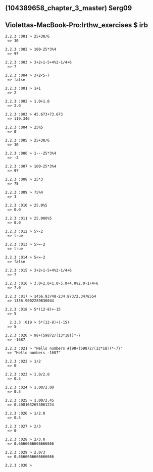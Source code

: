 (104389658_chapter_3_master) Serg09
---
Violettas-MacBook-Pro:lrthw_exercises $ irb
---

    2.2.3 :001 > 25+30/6
     => 30
    
    2.2.3 :002 > 100-25*3%4
     => 97
    
    2.2.3 :003 > 3+2+1-5+4%2-1/4+6
     => 7
    
    2.2.3 :004 > 3+2<5-7
     => false
     
    2.2.3 :001 > 1+1
     => 2

    2.2.3 :002 > 1.0+1.0
     => 2.0
     
    2.2.3 :003 > 45.673+73.673
     => 119.346
     
    2.2.3 :004 > 25%5
     => 0
     
    2.2.3 :005 > 25+30/6
     => 30
     
    2.2.3 :006 > 1---25*3%4
     => -2
     
    2.2.3 :007 > 100-25*3%4
     => 97
     
    2.2.3 :008 > 25*3
     => 75
     
    2.2.3 :009 > 75%4
     => 3
     
    2.2.3 :010 > 25.0%5
     => 0.0
     
    2.2.3 :011 > 25.000%5
     => 0.0
     
    2.2.3 :012 > 5>-2
     => true
     
    2.2.3 :013 > 5>=-2
     => true
     
    2.2.3 :014 > 5<=-2
     => false
     
    2.2.3 :015 > 3+2+1-5+4%2-1/4+6
     => 7
     
    2.2.3 :016 > 3.0+2.0+1.0-5.0+4.0%2.0-1/4+6
     => 7.0
     
    2.2.3 :017 > 1456.93748-234.873/2.3478554
     => 1356.9002289836044
     
    2.2.3 :018 > 5*(12-8)+-15
     => 5
     
      2.2.3 :019 > 5*(12-8)+(-15)
     => 5
     
    2.2.3 :020 > 98+(59872/(13*18))*-7
     => -1687
     
    2.2.3 :021 > "Hello numbers #{98+(59872/(13*18))*-7}"
     => "Hello numbers -1687"

    2.2.3 :022 > 1/2
     => 0
     
    2.2.3 :023 > 1.0/2.0
     => 0.5
     
    2.2.3 :024 > 1.00/2.00
     => 0.5
     
    2.2.3 :025 > 1.00/2.45
     => 0.4081632653061224
     
    2.2.3 :026 > 1/2.0
     => 0.5
     
    2.2.3 :027 > 2/3
     => 0
     
    2.2.3 :028 > 2/3.0
     => 0.6666666666666666
     
    2.2.3 :029 > 2.0/3
     => 0.6666666666666666
     
    2.2.3 :030 >
